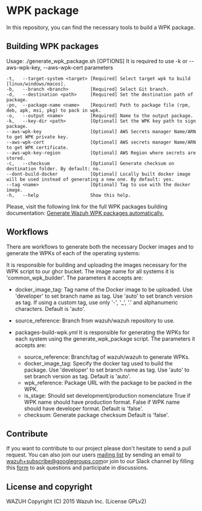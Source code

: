 # WPK package

In this repository, you can find the necessary tools to build a WPK package.

## Building WPK packages

Usage: ./generate_wpk_package.sh [OPTIONS]
It is required to use -k or --aws-wpk-key, --aws-wpk-cert parameters

    -t,   --target-system <target> [Required] Select target wpk to build [linux/windows/macos].
    -b,   --branch <branch>        [Required] Select Git branch.
    -d,   --destination <path>     [Required] Set the destination path of package.
    -pn,  --package-name <name>    [Required] Path to package file (rpm, deb, apk, msi, pkg) to pack in wpk.
    -o,   --output <name>          [Required] Name to the output package.
    -k,   --key-dir <path>         [Optional] Set the WPK key path to sign package.
    --aws-wpk-key                  [Optional] AWS Secrets manager Name/ARN to get WPK private key.
    --aws-wpk-cert                 [Optional] AWS secrets manager Name/ARN to get WPK certificate.
    --aws-wpk-key-region           [Optional] AWS Region where secrets are stored.
    -c,   --checksum               [Optional] Generate checksum on destination folder. By default: no.
    --dont-build-docker            [Optional] Locally built docker image will be used instead of generating a new one. By default: yes.
    --tag <name>                   [Optional] Tag to use with the docker image.
    -h,   --help                   Show this help.

Please, visit the following link for the full WPK packages building documentation: [Generate Wazuh WPK packages automatically.](https://documentation.wazuh.com/current/development/packaging/generate-wpk-package.html)

## Workflows

There are workflows to generate both the necessary Docker images and to generate the WPKs of each of the operating systems:

It is responsible for building and uploading the images necessary for the WPK script to our ghcr bucket. The image name for all systems it is 'common_wpk_builder'. The parameters it accepts are:
  - docker_image_tag:
          Tag name of the Docker image to be uploaded.
          Use 'developer' to set branch name as tag.
          Use 'auto' to set branch version as tag.
          If using a custom tag, use only '-', '_', '.' and alphanumeric characters.
          Default is 'auto'.
  - source_reference:
          Branch from wazuh/wazuh repository to use.

- packages-build-wpk.yml
It is responsible for generating the WPKs for each system using the generate_wpk_package script. The parameters it accepts are:
  - source_reference:
          Branch/tag of wazuh/wazuh to generate WPKs.
  - docker_image_tag:
          Specify the docker tag used to build the package.
          Use 'developer' to set branch name as tag.
          Use 'auto' to set branch version as tag.
          Default is 'auto'.
  - wpk_reference:
          Package URL with the package to be packed in the WPK.
  - is_stage:
          Should set development/production nomenclature
          True if WPK name should have production format.
          False if WPK name should have developer format.
          Default is 'false'.
  - checksum:
          Generate package checksum
          Default is 'false'.

## Contribute

If you want to contribute to our project please don't hesitate to send a pull request. You can also join our users [mailing list](https://groups.google.com/d/forum/wazuh) by sending an email to [wazuh+subscribe@googlegroups.com](mailto:wazuh+subscribe@googlegroups.com)or join to our Slack channel by filling this [form](https://wazuh.com/community/join-us-on-slack/) to ask questions and participate in discussions.

## License and copyright

WAZUH
Copyright (C) 2015 Wazuh Inc.  (License GPLv2)
